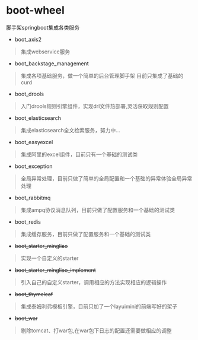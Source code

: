 # boot-wheel
脚手架springboot集成各类服务


- boot_axis2
> 集成webservice服务
- boot_backstage_management
> 集成各项基础服务，做一个简单的后台管理脚手架
> 目前只集成了基础的curd
- boot_drools
> 入门drools规则引擎组件，实现drl文件热部署,灵活获取规则配置
- boot_elasticsearch
> 集成elasticsearch全文检索服务，努力中...
- boot_easyexcel
> 集成阿里的excel组件，目前只有一个基础的测试类
- boot_exception
> 全局异常处理，目前只做了简单的全局配置和一个基础的异常体验全局异常处理
- boot_rabbitmq
> 集成ampq协议消息队列，目前只做了配置服务和一个基础的测试类
- boot_redis
> 集成缓存服务，目前只做了配置服务和一个基础的测试类
- ~~boot_starter_mingliao~~
> 实现一个自定义的starter
- ~~boot_starter_mingliao_implement~~
> 引入自己的自定义starter，调用相应的方法实现相应的逻辑操作
- ~~boot_thymeleaf~~
> 集成泰姆利弗模板引擎，目前只加了一个layuimini的前端写好的架子
- ~~boot_war~~
> 剔除tomcat、打war包,在war包下日志的配置还需要做相应的调整